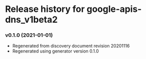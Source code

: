# Release history for google-apis-dns_v1beta2

### v0.1.0 (2021-01-01)

* Regenerated from discovery document revision 20201116
* Regenerated using generator version 0.1.0

